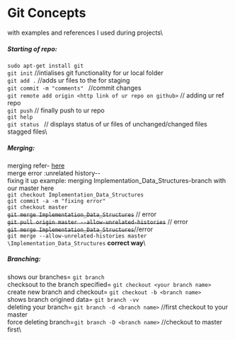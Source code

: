
# Git Concepts
with examples and references I used during projects\
##### Starting of repo:
`sudo apt-get install git`\
`git init`     //intialises git functionality for ur local folder\
`git add .`    //adds ur files to the for staging\
`git commit -m "comments" `   //commit changes\
`git remote add origin <http link of ur repo on github>` // adding ur ref repo\
`git push`     // finally push to ur repo\
`git help`\
`git status `   // displays status of ur files of unchanged/changed files stagged files\

##### Merging:
merging refer- [here](https://git-scm.com/book/en/v2/Git-Branching-Basic-Branching-and-Merging)\
merge error :unrelated history--\
fixing it up example: merging Implementation_Data_Structures-branch with our master here\
`git checkout Implementation_Data_Structures`\
`git commit -a -m "fixing error"`\
`git checkout master`\
~~`git merge Implementation_Data_Structures`~~ // error\
~~`git pull origin master --allow-unrelated-histories`~~ // error\
~~`git merge Implementation_Data_Structures`~~//error\
`git merge --allow-unrelated-histories master \Implementation_Data_Structures` **correct way**\
##### Branching:
shows our branches= `git branch` \
checksout to the branch specified= `git checkout <your branch name>`\
create new branch and checkout= `git checkout -b <branch name>`\
shows branch origined data= `git branch -vv`\
deleting your branch= `git branch -d <branch name>` //first checkout to your master\
force deleting branch=`git branch -D <branch name>` //checkout to master first\
      
